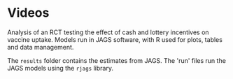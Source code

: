 # Videos
Analysis of an RCT testing the effect of cash and lottery incentives on vaccine uptake. Models run in JAGS software, with R used for plots, tables and data management. 

The `results` folder contains the estimates from JAGS. The 'run' files run the JAGS models using the `rjags` library. 
